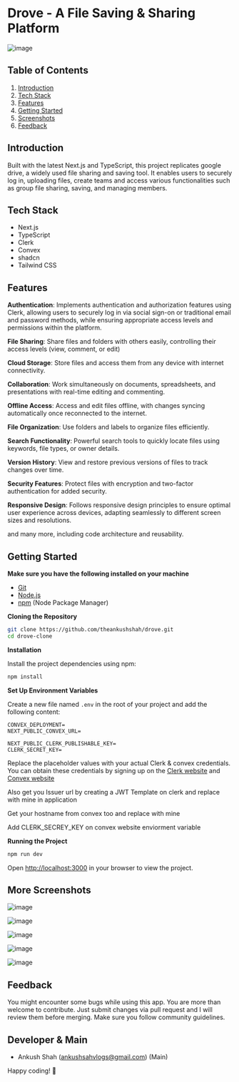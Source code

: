 <a name="readme-top"></a>

# Drove - A File Saving & Sharing Platform

![image](public/Preview.png)

## <a name="table">Table of Contents</a>

1. [Introduction](#introduction)
2. [Tech Stack](#tech-stack)
3. [Features](#features)
4. [Getting Started](#getting-started)
5. [Screenshots](#more-screenshots)
6. [Feedback](#feedback)

## <a name="introduction">Introduction</a>

Built with the latest Next.js and TypeScript, this project replicates google drive, a widely used file sharing and saving tool. It enables users to securely log in, uploading files, create teams and access various functionalities such as group file sharing, saving, and managing members.

## <a name="tech-stack">Tech Stack</a>

- Next.js
- TypeScript
- Clerk
- Convex
- shadcn
- Tailwind CSS

## <a name="features">Features</a>

**Authentication**: Implements authentication and authorization features using Clerk, allowing users to securely log in via social sign-on or traditional email and password methods, while ensuring appropriate access levels and permissions within the platform.

**File Sharing**: Share files and folders with others easily, controlling their access levels (view, comment, or edit)

**Cloud Storage**: Store files and access them from any device with internet connectivity.

**Collaboration**: Work simultaneously on documents, spreadsheets, and presentations with real-time editing and commenting.

**Offline Access**: Access and edit files offline, with changes syncing automatically once reconnected to the internet.

**File Organization**: Use folders and labels to organize files efficiently.

**Search Functionality**: Powerful search tools to quickly locate files using keywords, file types, or owner details.

**Version History**: View and restore previous versions of files to track changes over time.

**Security Features**: Protect files with encryption and two-factor authentication for added security.

**Responsive Design**: Follows responsive design principles to ensure optimal user experience across devices, adapting seamlessly to different screen sizes and resolutions.

and many more, including code architecture and reusability. 

## <a name="getting-started">Getting Started</a>

**Make sure you have the following installed on your machine**

- [Git](https://git-scm.com/)
- [Node.js](https://nodejs.org/en)
- [npm](https://www.npmjs.com/) (Node Package Manager)

**Cloning the Repository**

```bash
git clone https://github.com/theankushshah/drove.git
cd drove-clone
```

**Installation**

Install the project dependencies using npm:

```bash
npm install
```

**Set Up Environment Variables**

Create a new file named `.env` in the root of your project and add the following content:

```env
CONVEX_DEPLOYMENT=
NEXT_PUBLIC_CONVEX_URL=

NEXT_PUBLIC_CLERK_PUBLISHABLE_KEY=
CLERK_SECRET_KEY=
```

Replace the placeholder values with your actual Clerk & convex credentials. You can obtain these credentials by signing up on the [Clerk website](https://clerk.com/) and [Convex website](https://www.convex.dev/)

Also get you Issuer url by creating a JWT Template on clerk and replace with mine in application

Get your hostname from convex too and replace with mine

Add CLERK_SECREY_KEY on convex website enviorment variable

**Running the Project**

```bash
npm run dev
```

Open [http://localhost:3000](http://localhost:3000) in your browser to view the project.

## More Screenshots

![image](public/apple.png)

![image](public/ball.png)

![image](public/cat.png)

![image](public/dog.png)

![image](public/fish.png)

## Feedback

You might encounter some bugs while using this app. You are more than welcome to contribute. Just submit changes via pull request and I will review them before merging. Make sure you follow community guidelines.

## Developer & Main

- Ankush Shah (ankushsahvlogs@gmail.com) (Main)

Happy coding! 🚀